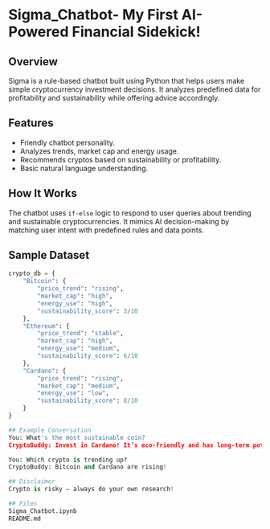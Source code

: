 # Sigma_Chatbot- My First AI-Powered Financial Sidekick!

## Overview
Sigma is a rule-based chatbot built using Python that helps users make simple cryptocurrency investment decisions. It analyzes predefined data for profitability and sustainability while offering advice accordingly.

## Features
- Friendly chatbot personality.
- Analyzes trends, market cap and energy usage.
- Recommends cryptos based on sustainability or profitability.
- Basic natural language understanding.

## How It Works
The chatbot uses `if-else` logic to respond to user queries about trending and sustainable cryptocurrencies. It mimics AI decision-making by matching user intent with predefined rules and data points.

## Sample Dataset

```python
crypto_db = {
    "Bitcoin": {
        "price_trend": "rising",
        "market_cap": "high",
        "energy_use": "high",
        "sustainability_score": 3/10
    },
    "Ethereum": {
        "price_trend": "stable",
        "market_cap": "high",
        "energy_use": "medium",
        "sustainability_score": 6/10
    },
    "Cardano": {
        "price_trend": "rising",
        "market_cap": "medium",
        "energy_use": "low",
        "sustainability_score": 8/10
    }
}

## Example Conversation
You: What's the most sustainable coin?
CryptoBuddy: Invest in Cardano! It’s eco-friendly and has long-term potential!

You: Which crypto is trending up?
CryptoBuddy: Bitcoin and Cardano are rising!

## Disclaimer
Crypto is risky — always do your own research!

## Files
Sigma_Chatbot.ipynb
README.md


